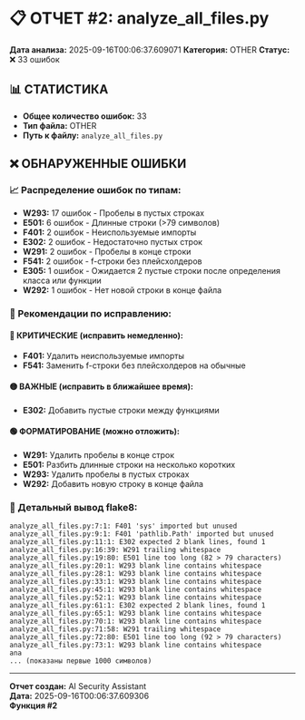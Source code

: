 # 📋 ОТЧЕТ #2: analyze_all_files.py

**Дата анализа:** 2025-09-16T00:06:37.609071
**Категория:** OTHER
**Статус:** ❌ 33 ошибок

## 📊 СТАТИСТИКА

- **Общее количество ошибок:** 33
- **Тип файла:** OTHER
- **Путь к файлу:** `analyze_all_files.py`

## ❌ ОБНАРУЖЕННЫЕ ОШИБКИ

### 📈 Распределение ошибок по типам:

- **W293:** 17 ошибок - Пробелы в пустых строках
- **E501:** 6 ошибок - Длинные строки (>79 символов)
- **F401:** 2 ошибок - Неиспользуемые импорты
- **E302:** 2 ошибок - Недостаточно пустых строк
- **W291:** 2 ошибок - Пробелы в конце строки
- **F541:** 2 ошибок - f-строки без плейсхолдеров
- **E305:** 1 ошибок - Ожидается 2 пустые строки после определения класса или функции
- **W292:** 1 ошибок - Нет новой строки в конце файла

### 🎯 Рекомендации по исправлению:

#### 🔴 КРИТИЧЕСКИЕ (исправить немедленно):
- **F401:** Удалить неиспользуемые импорты
- **F541:** Заменить f-строки без плейсхолдеров на обычные

#### 🟡 ВАЖНЫЕ (исправить в ближайшее время):
- **E302:** Добавить пустые строки между функциями

#### 🟢 ФОРМАТИРОВАНИЕ (можно отложить):
- **W291:** Удалить пробелы в конце строк
- **E501:** Разбить длинные строки на несколько коротких
- **W293:** Удалить пробелы в пустых строках
- **W292:** Добавить новую строку в конце файла

### 📝 Детальный вывод flake8:

```
analyze_all_files.py:7:1: F401 'sys' imported but unused
analyze_all_files.py:9:1: F401 'pathlib.Path' imported but unused
analyze_all_files.py:11:1: E302 expected 2 blank lines, found 1
analyze_all_files.py:16:39: W291 trailing whitespace
analyze_all_files.py:19:80: E501 line too long (82 > 79 characters)
analyze_all_files.py:20:1: W293 blank line contains whitespace
analyze_all_files.py:28:1: W293 blank line contains whitespace
analyze_all_files.py:33:1: W293 blank line contains whitespace
analyze_all_files.py:45:1: W293 blank line contains whitespace
analyze_all_files.py:52:1: W293 blank line contains whitespace
analyze_all_files.py:61:1: E302 expected 2 blank lines, found 1
analyze_all_files.py:65:1: W293 blank line contains whitespace
analyze_all_files.py:70:1: W293 blank line contains whitespace
analyze_all_files.py:71:58: W291 trailing whitespace
analyze_all_files.py:72:80: E501 line too long (92 > 79 characters)
analyze_all_files.py:73:1: W293 blank line contains whitespace
ana
... (показаны первые 1000 символов)
```

---
**Отчет создан:** AI Security Assistant  
**Дата:** 2025-09-16T00:06:37.609306  
**Функция #2**
